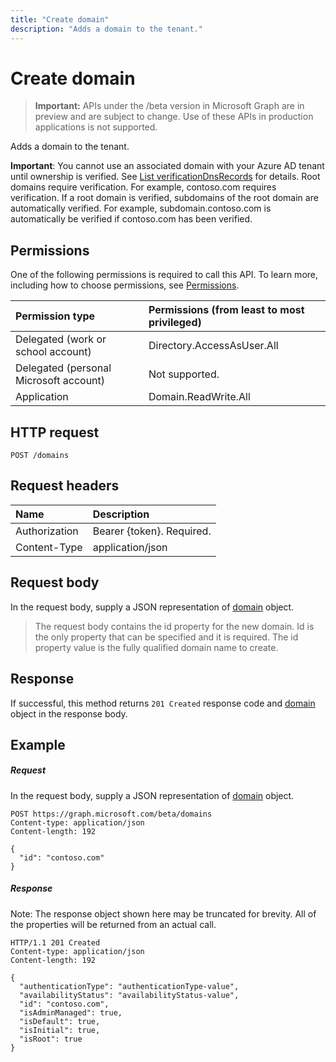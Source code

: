 ---title: "Create domain"description: "Adds a domain to the tenant."---# Create domain

> **Important:** APIs under the /beta version in Microsoft Graph are in preview and are subject to change. Use of these APIs in production applications is not supported.

Adds a domain to the tenant.

**Important**: You cannot use an associated domain with your Azure AD tenant until ownership is verified. See [List verificationDnsRecords](domain-list-verificationdnsrecords.md) for details. Root domains require verification. For example, contoso.com requires verification. If a root domain is verified, subdomains of the root domain are automatically verified. For example, subdomain.contoso.com is automatically be verified if contoso.com has been verified.

## Permissions

One of the following permissions is required to call this API. To learn more, including how to choose permissions, see [Permissions](/graph/permissions-reference).


|Permission type      | Permissions (from least to most privileged)              |
|:--------------------|:---------------------------------------------------------|
|Delegated (work or school account) | Directory.AccessAsUser.All    |
|Delegated (personal Microsoft account) | Not supported.    |
|Application | Domain.ReadWrite.All |

## HTTP request

<!-- { "blockType": "ignored" } -->
```http
POST /domains
```
## Request headers
| Name       | Description|
|:---------------|:----------|
| Authorization  | Bearer {token}. Required.|
| Content-Type  | application/json |

## Request body
In the request body, supply a JSON representation of [domain](../resources/domain.md) object.

> The request body contains the id property for the new domain. Id is the only property that can be specified and it is required. The id property value is the fully qualified domain name to create.

## Response

If successful, this method returns `201 Created` response code and [domain](../resources/domain.md) object in the response body.

## Example
##### Request

In the request body, supply a JSON representation of [domain](../resources/domain.md) object.

<!-- {
  "blockType": "request",
  "id": "create_domain_from_domains"
}-->
```http
POST https://graph.microsoft.com/beta/domains
Content-type: application/json
Content-length: 192

{
  "id": "contoso.com"
}
```

##### Response
Note: The response object shown here may be truncated for brevity. All of the properties will be returned from an actual call.
<!-- {
  "blockType": "response",
  "truncated": true,
  "@odata.type": "microsoft.graph.domain"
} -->
```http
HTTP/1.1 201 Created
Content-type: application/json
Content-length: 192

{
  "authenticationType": "authenticationType-value",
  "availabilityStatus": "availabilityStatus-value",
  "id": "contoso.com",
  "isAdminManaged": true,
  "isDefault": true,
  "isInitial": true,
  "isRoot": true
}
```

<!-- uuid: 8fcb5dbc-d5aa-4681-8e31-b001d5168d79
2015-10-25 14:57:30 UTC -->
<!-- {
  "type": "#page.annotation",
  "description": "Create domain",
  "keywords": "",
  "section": "documentation",
  "tocPath": ""
}-->